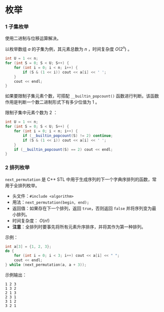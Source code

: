 # 枚举

### 1 子集枚举

使用二进制与位移运算解决。

以枚举数组 $a$ 的子集为例，其元素总数为 $n$ ，时间复杂度 $O(2^n)$ 。

```cpp
int U = 1 << n;
for (int S = 0; S < U; S++) {
    for (int i = 0; i < n; i++) {
        if (S & (1 << i)) cout << a[i] << ' ';
    }
    cout << endl;
}
```

如果要限制子集元素个数，可搭配 `__builtin_popcount()` 函数进行判断。该函数作用是判断一个数二进制形式下有多少位值为 $1$ 。

限制子集中元素个数为 $2$ ：

```cpp
int U = 1 << n;
for (int S = 0; S < U; S++) {
    for (int i = 0; i < n; i++) {
        if (__builtin_popcount(S) != 2) continue;
        if (S & (1 << i)) cout << a[i] << ' ';
    }
    if (__builtin_popcount(S) == 2) cout << endl;
}
```

### 2 排列枚举

`next_permutation` 是 C++ STL 中用于生成序列的下一个字典序排列的函数，常用于全排列枚举。

- 头文件：`#include <algorithm>`
- 用法：`next_permutation(begin, end);`
- 返回值：如果存在下一个排列，返回 `true`，否则返回 `false` 并将序列变为最小排列。
- 时间复杂度： $O(n!)$
- **注意**：全排列时要事先将所有元素升序排序，并将其作为第一种排列。

示例：
```cpp
int a[3] = {1, 2, 3};
do {
    for (int i = 0; i < 3; i++) cout << a[i] << " ";
    cout << endl;
} while (next_permutation(a, a + 3));
```

示例输出：
```
1 2 3
1 3 2
2 1 3
2 3 1
3 1 2
3 2 1
```
